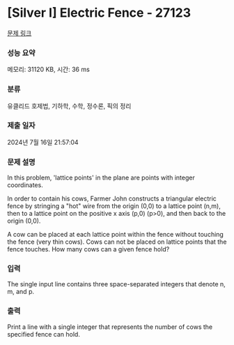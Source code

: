 # [Silver I] Electric Fence - 27123 

[문제 링크](https://www.acmicpc.net/problem/27123) 

### 성능 요약

메모리: 31120 KB, 시간: 36 ms

### 분류

유클리드 호제법, 기하학, 수학, 정수론, 픽의 정리

### 제출 일자

2024년 7월 16일 21:57:04

### 문제 설명

<p>In this problem, 'lattice points' in the plane are points with integer coordinates.</p>

<p>In order to contain his cows, Farmer John constructs a triangular electric fence by stringing a "hot" wire from the origin (0,0) to a lattice point (n,m), then to a lattice point on the positive x axis (p,0) (p>0), and then back to the origin (0,0).</p>

<p>A cow can be placed at each lattice point within the fence without touching the fence (very thin cows). Cows can not be placed on lattice points that the fence touches. How many cows can a given fence hold?</p>

### 입력 

 <p>The single input line contains three space-separated integers that denote n, m, and p.</p>

### 출력 

 <p>Print a line with a single integer that represents the number of cows the specified fence can hold.</p>

